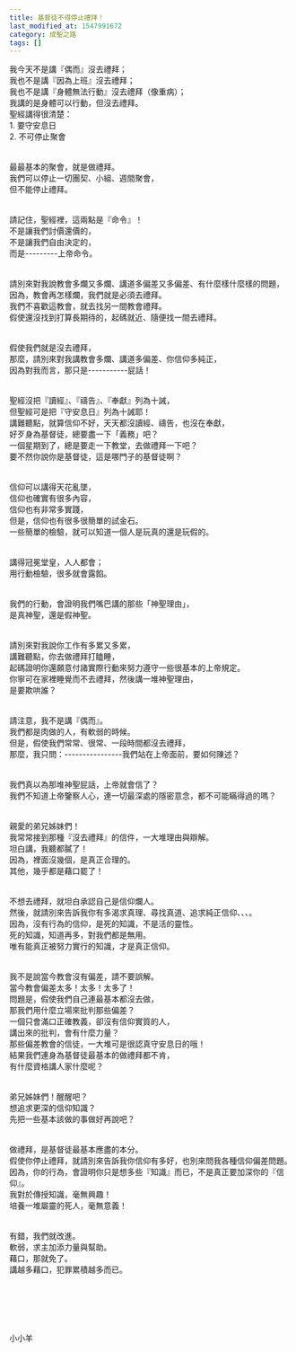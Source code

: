 ```yaml
---
title: 基督徒不得停止禮拜！
last_modified_at: 1547991672
category: 成聖之路
tags: []
---
```


<p>我今天不是講『偶而』沒去禮拜；<br/>我也不是講『因為上班』沒去禮拜；<br/>我也不是講『身體無法行動』沒去禮拜（像重病）；<br/>我講的是身體可以行動，但沒去禮拜。<br/><!--more-->聖經講得很清楚：<br/>1.	要守安息日<br/>2.	不可停止聚會<br/><br/><br/>最最基本的聚會，就是做禮拜。<br/>我們可以停止一切團契、小組、週間聚會，<br/>但不能停止禮拜。<br/><br/><br/>請記住，聖經裡，這兩點是『命令』！<br/>不是讓我們討價還價的，<br/>不是讓我們自由決定的，<br/>而是---------上帝命令。<br/><br/><br/>請別來對我說教會多爛又多爛、講道多偏差又多偏差、有什麼樣什麼樣的問題，<br/>因為，教會再怎樣爛，我們就是必須去禮拜。<br/>我們不喜歡這教會，就去找另一間教會禮拜。<br/>假使還沒找到打算長期待的，起碼就近、隨便找一間去禮拜。<br/><br/><br/>假使我們就是沒去禮拜，<br/>那麼，請別來對我講教會多爛、講道多偏差、你信仰多純正，<br/>因為對我而言，那只是-----------屁話！<br/><br/><br/>聖經沒把『讀經』、『禱告』、『奉獻』列為十誡，<br/>但聖經可是把『守安息日』列為十誡耶！<br/>講難聽點，就算信仰不好，天天都沒讀經、禱告，也沒在奉獻，<br/>好歹身為基督徒，總要盡一下「義務」吧？<br/>一個星期到了，總是要走一下教堂，去做禮拜一下吧？<br/>要不然你說你是基督徒，這是哪門子的基督徒啊？<br/><br/><br/>信仰可以講得天花亂墜，<br/>信仰也確實有很多內容，<br/>信仰也有非常多實踐，<br/>但是，信仰也有很多很簡單的試金石。<br/>一些簡單的檢驗，就可以知道一個人是玩真的還是玩假的。<br/><br/><br/>講得冠冕堂皇，人人都會；<br/>用行動檢驗，很多就會露餡。<br/><br/><br/>我們的行動，會證明我們嘴巴講的那些「神聖理由」，<br/>是真神聖，還是假神聖。<br/><br/><br/>請別來對我說你工作有多累又多累，<br/>講難聽點，你去做禮拜打瞌睡，<br/>起碼證明你還願意付諸實際行動來努力遵守一些很基本的上帝規定。<br/>你寧可在家裡睡覺而不去禮拜，然後講一堆神聖理由，<br/>是要欺哄誰？<br/><br/><br/>請注意，我不是講『偶而』。<br/>我們都是肉做的人，有軟弱的時候。<br/>但是，假使我們常常、很常、一段時間都沒去禮拜，<br/>那麼，我只問：----------------我們站在上帝面前，要如何陳述？<br/><br/><br/>我們真以為那堆神聖屁話，上帝就會信了？<br/>我們不知道上帝鑒察人心，連一切最深處的隱密意念，都不可能瞞得過的嗎？<br/><br/><br/>親愛的弟兄姊妹們！<br/>我常常接到那種『沒去禮拜』的信件，一大堆理由與辯解。<br/>坦白講，我聽都膩了！<br/>因為，裡面沒幾個，是真正合理的。<br/>其他，幾乎都是藉口罷了！<br/><br/><br/>不想去禮拜，就坦白承認自己是信仰爛人。<br/>然後，就請別來告訴我你有多渴求真理、尋找真道、追求純正信仰、、、。<br/>因為，沒有行為的信仰，是死的知識，不是活的靈性。<br/>死的知識，知道再多，對我們都是無用。<br/>唯有能真正被努力實行的知識，才是真正信仰。<br/><br/><br/>我不是說當今教會沒有偏差，請不要誤解。<br/>當今教會偏差太多！太多！太多了！<br/>問題是，假使我們自己連最基本都沒去做，<br/>那我們用什麼立場來批判那些偏差？<br/>一個只會滿口正確教義，卻沒有信仰實質的人，<br/>講出來的批判，會有什麼力量？<br/>那些偏差教會的信徒，一大堆可是很認真守安息日的哦！<br/>結果我們連身為基督徒最基本的做禮拜都不肯，<br/>有什麼資格講人家什麼呢？<br/><br/><br/>弟兄姊妹們！醒醒吧？<br/>想追求更深的信仰知識？<br/>先把一些基本該做的事做好再說吧？<br/><br/><br/>做禮拜，是基督徒最基本應盡的本分。<br/>假使你停止禮拜，就請別來告訴我你信仰有多好，也別來問我各種信仰偏差問題。<br/>因為，你的行為，會證明你只是想多些『知識』而已，不是真正要加深你的『信仰』。<br/>我對於傳授知識，毫無興趣！<br/>培養一堆屬靈的死人，毫無意義！<br/><br/><br/>有錯，我們就改進。<br/>軟弱，求主加添力量與幫助。<br/>藉口，那就免了。<br/>講越多藉口，犯罪累積越多而已。<br/><br/><br/><br/><br/><br/><br/>小小羊<br/><br/><br/></p>